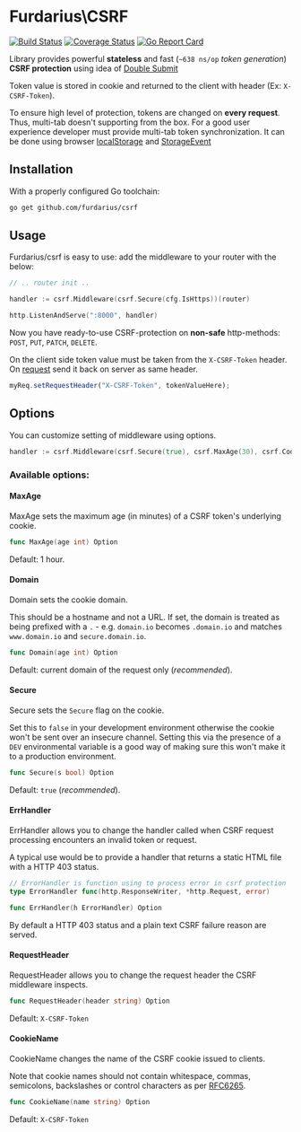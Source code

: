 # Furdarius\CSRF
[![Build Status](https://travis-ci.org/Furdarius/csrf.svg?branch=master)](https://travis-ci.org/Furdarius/csrf) [![Coverage Status](https://coveralls.io/repos/github/Furdarius/csrf/badge.svg?branch=master)](https://coveralls.io/github/Furdarius/csrf?branch=master) [![Go Report Card](https://goreportcard.com/badge/github.com/furdarius/csrf)](https://goreportcard.com/report/github.com/furdarius/csrf)

Library provides powerful **stateless** and fast (`~638 ns/op` *token generation*) **CSRF protection** using idea of [Double Submit](https://www.owasp.org/index.php/Cross-Site_Request_Forgery_(CSRF)_Prevention_Cheat_Sheet#Double_Submit_Cookie)

Token value is stored in cookie and returned to the client with header (Ex: `X-CSRF-Token`).

To ensure high level of protection, tokens are changed on **every request**. Thus, multi-tab doesn't supporting from the box. For a good user experience developer must provide multi-tab token synchronization. It can be done using browser [localStorage](https://developer.mozilla.org/en-US/docs/Web/API/Storage/LocalStorage) and [StorageEvent](https://developer.mozilla.org/en-US/docs/Web/API/StorageEvent)

## Installation

With a properly configured Go toolchain:
```sh
go get github.com/furdarius/csrf
```

## Usage

Furdarius/csrf is easy to use: add the middleware to your router with the below:
    
```go
// .. router init ..

handler := csrf.Middleware(csrf.Secure(cfg.IsHttps))(router)

http.ListenAndServe(":8000", handler)
```

Now you have ready-to-use CSRF-protection on **non-safe** http-methods: `POST`, `PUT`, `PATCH`, `DELETE`.

On the client side token value must be taken from the `X-CSRF-Token` header. On [request](https://developer.mozilla.org/en-US/docs/Web/API/XMLHttpRequest/setRequestHeader) send it back on server as same header.

```javascript
myReq.setRequestHeader("X-CSRF-Token", tokenValueHere);
```


## Options

You can customize setting of middleware using options.


```go
handler := csrf.Middleware(csrf.Secure(true), csrf.MaxAge(30), csrf.CookieName("MYNAME"))
```

### Available options:


#### MaxAge
MaxAge sets the maximum age (in minutes) of a CSRF token's underlying cookie.

```go
func MaxAge(age int) Option
```

Default: 1 hour.

#### Domain
Domain sets the cookie domain.

This should be a hostname and not a URL. If set, the domain is treated as
being prefixed with a `.` - e.g. `domain.io` becomes `.domain.io` and
matches `www.domain.io` and `secure.domain.io`.

```go
func Domain(age int) Option
```

Default: current domain of the request only (*recommended*).

#### Secure

Secure sets the `Secure` flag on the cookie.

Set this to `false` in your development environment otherwise the cookie won't
be sent over an insecure channel. Setting this via the presence of a `DEV`
environmental variable is a good way of making sure this won't make it to a production environment.


```go
func Secure(s bool) Option
```

 Default: `true` (*recommended*).

#### ErrHandler

ErrHandler allows you to change the handler called when CSRF request processing encounters an invalid token or request.

A typical use would be to provide a handler that returns a static HTML file with a HTTP 403 status.

```go
// ErrorHandler is function using to process error in csrf protection
type ErrorHandler func(http.ResponseWriter, *http.Request, error)

func ErrHandler(h ErrorHandler) Option
```

By default a HTTP 403 status and a plain text CSRF failure reason are served.

#### RequestHeader

RequestHeader allows you to change the request header the CSRF middleware inspects.

```go
func RequestHeader(header string) Option 
```

Default: `X-CSRF-Token`


#### CookieName

CookieName changes the name of the CSRF cookie issued to clients.

 Note that cookie names should not contain whitespace, commas, semicolons, backslashes or control characters as per [RFC6265](https://tools.ietf.org/html/rfc6265).

```go
func CookieName(name string) Option
```

Default: `X-CSRF-Token`
